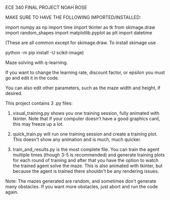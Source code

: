 ECE 340 FINAL PROJECT
NOAH ROSE

MAKE SURE TO HAVE THE FOLLOWING IMPORTED/INSTALLED:


import numpy as np
import time
import tkinter as tk
from skimage.draw import random_shapes
import matplotlib.pyplot as plt
import datetime


(These are all common except for skimage.draw. To install skimage use

python -m pip install -U scikit-image)


Maze solving with q-learning.  

If you want to change the learning rate, discount factor, or epsilon you must go and edit it in the code.

You can also edit other parameters, such as the maze width and height, if desired.

This project contains 3 .py files:

1. visual_training.py shows you one training session, fully animated with tkinter. Note that if your computer doesn't have a good graphics card, this may freeze up a lot.

2. quick_train.py will run one training session and create a training plot. This doesn't show any animation and is much, much quicker.

3. train_and_results.py is the most complete file. You can train the agent multiple times (though 3-5 is recommended) and generate training plots for each round of training and after that you have the option to watch the trained agent solve the maze. This is also animated with tkinter, but because the agent is trained there shouldn't be any rendering issues.


Note: The mazes generated are random, and sometimes don't generate many obstacles. If you want more obstacles, just abort and run the code again.